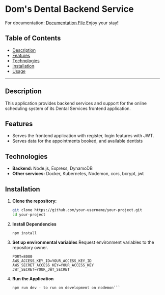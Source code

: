 # Dom's Dental Backend Service

For documentation: <a href='https://docs.google.com/document/d/1kuxg5S8xTBo_8tzfEUvX9ZkATqh2mjzJO5ewUWe_cDs/edit?usp=sharing'> Documentation File </a>
Enjoy your stay!

## Table of Contents

- [Description](#description)
- [Features](#features)
- [Technologies](#technologies)
- [Installation](#installation)
- [Usage](#usage)

---

## Description

This application provides backend services and support for the online scheduling system of its Dental Services frontend application.

## Features

- Serves the frontend application with register, login features with JWT.
- Serves data for the appointments booked, and available dentists

## Technologies

- **Backend:** Node.js, Express, DynamoDB
- **Other services:** Docker, Kubernetes, Nodemon, cors, bcrypt, jwt

## Installation

1. **Clone the repository:**
   ```bash
   git clone https://github.com/your-username/your-project.git
   cd your-project
   ```
2. **Install Dependencies**
   ```
   npm install
   ```
3. **Set up environmental variables**
   Request environment variables to the repository owner.

   ```
   PORT=8080
   AWS_ACCESS_KEY_ID=YOUR_ACCESS_KEY_ID
   AWS_SECRET_ACCESS_KEY=YOUR_ACCESS_KEY
   JWT_SECRET=YOUR_JWT_SECRET
   ```

4. **Run the Application**
   ````npm start - to run project
   npm run dev - to run on development on nodemon```
   ````
